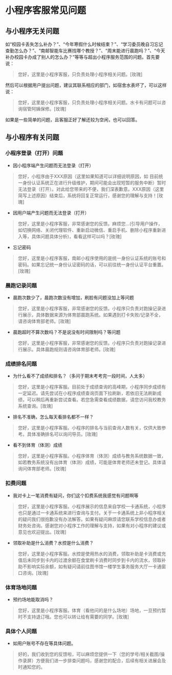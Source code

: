 # 小程序客服常见问题
## 与小程序无关问题
如“校园卡丢失怎么补办？”、“今年寒假什么时候结束？”、“学习委员晚自习忘记查勤怎么办？”、“南邮智能车比赛找哪个教授？”、“周末能进行晨跑吗？”、“今天补办校园卡办成了别人的怎么办？”等等与超出小程序服务范围的问题。首先要说：
> 您好，这里是小程序客服，只负责处理小程序相关问题。[玫瑰]

然后可以根据用户提出问题，建议其联系相应的部门，如宿舍水表坏了，可以这样说：
> 您好，这里是小程序客服，只负责处理小程序相关问题。水卡有问题可以咨询宿管阿姨保修。[玫瑰]

如果是一些简单的问题，且客服正好了解还较为空闲，也可以回答。

## 与小程序有关问题
### 小程序登录（打开）问题
- 因小程序端产生问题而无法登录（打开）
> 您好，小程序由于XXX原因（这里如果知道可以详细说明原因，如 目前统一身份认证系统正在进行升级维护，期间可能会出现短暂的服务中断）暂时无法登录（打开）。对此给您带来的不便，我们深表歉意。XXX原因（这里简写上述原因）结束后，系统将回复正常运行，感谢您的理解与支持！[玫瑰]
  
- 因用户端产生问题而无法登录（打开）
> 您好，这里是小程序客服，非常感谢您的反馈。麻烦您...(引导用户操作，如切换网络、关闭代理软件、重新启动微信、重启手机、删除小程序重新进入等，具体问题具体分析)，看看这样可以吗？[玫瑰]

- 忘记密码
> 您好，这里是小程序客服，南邮小程序使用的是统一身份认证系统的账号和密码。如果忘记统一身份认证密码的话，可以前往统一身份认证平台重置。[玫瑰]

### 晨跑记录问题
- 晨跑次数少了，晨跑次数没有增加，刷脸有问题没加上等问题
> 您好，这里是小程序客服，非常感谢您的反馈。小程序只负责对跑操记录进行展示，具体数据来源为体育部晨跑系统。如果遇到打卡失败/记录不全，请咨询体育部老师。[玫瑰]
- 晨跑超时不算次数吗？不是说没有时间限制吗？等问题
> 您好，这里是小程序客服，非常感谢您的反馈。小程序只负责对跑操记录进行展示。具体晨跑规则请咨询体育部老师。[玫瑰]

### 成绩排名问题
- 为什么看不了成绩和排名？（多问于期末考考完一段时间，人太多）
> 您好，这里是小程序客服。目前处于成绩查询的高峰期，小程序同步成绩有一定延迟。请先尝试在小程序成绩查询页面下拉刷新，若依旧无法刷新成绩，可以稍后再重新尝试查看。若您急需查看成绩数据，请您访问我校教务系统查询。[玫瑰]

- 排名不准确，怎么每天看排名都不一样？
> 您好，这里是小程序客服。小程序的排名与当前查询人数有关，仅供大致参考。具体准确排名可以询问导员。[玫瑰]

- 看不到体育（体测）成绩
> 您好，这里是小程序客服。小程序体育（体测）成绩与教务系统数据一致，如若教务系统没有出体育（体测）成绩，可能是体育老师还未登记。具体请询问体育部老师。[玫瑰]

### 扣费问题
- 我对卡上一笔消费有疑问，你们这个扣费系统我感觉有问题啊等
> 您好，这里是小程序客服。小程序展示的信息来自学校一卡通系统，小程序也只是通过一卡通系统来进行查询与支付。关于一卡通系统上非小程序相关的疑问我们很抱歉没有办法解答。如果有疑问麻烦请您联系学校信息办或者财务处咨询。感谢您对小程序工作的理解与支持，如果有对小程序的建议或意见也欢迎提出。[玫瑰]

- 领取补助是什么消费？水控是什么消费？
> 您好，这里是小程序客服。水控是使用热水的消费，领取补助是卡消费或充值后未同步到卡内的过渡余额在食堂刷卡消费时同步到卡内的流水，领取补助不影响实际余额，如有疑问请前往图书馆一楼学生事务服务大厅一卡通窗口咨询。[玫瑰]

### 体育场地问题
- 预约场地能取消吗？
> 您好，这里是小程序客服。体育（看他问的是什么场地）场地，一旦预约暂时不支持退订哦。您也可以转让给有需要的同学。[玫瑰]

### 具体个人问题
- 如用户账号不存在等具体问题。
> 好的，我们收到您的反馈啦，可以麻烦您提供一下（您的学号/相关截图/操作录屏）方便我们进一步排查问题吗，感谢您的配合，后续有相关进展会及时通知您的。